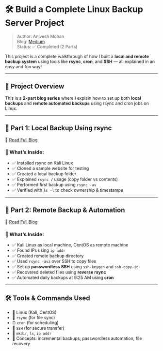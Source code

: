 # 🛠️ Build a Complete Linux Backup Server Project

> Author: Anivesh Mohan  
> Blog: [Medium](https://aniveshmohan.medium.com)  
> Status: ✅ Completed (2 Parts)

This project is a complete walkthrough of how I built a **local and remote backup system** using tools like **rsync**, **cron**, and **SSH** — all explained in an easy and fun way!

---

## 🚀 Project Overview

This is a **2-part blog series** where I explain how to set up both **local backups** and **remote automated backups** using rsync and cron jobs on Linux.

---

## 📘 Part 1: Local Backup Using rsync

🔗 [Read Full Blog](https://aniveshmohan.medium.com/%EF%B8%8F-build-a-complete-linux-backup-server-project-local-backup-part-1-15daef1ab7fa)

### 🔹 What’s Inside:
- ✅ Installed rsync on Kali Linux
- ✅ Cloned a sample website for testing
- ✅ Created a local backup folder
- ✅ Explained `rsync /` usage (copy folder vs contents)
- ✅ Performed first backup using `rsync -av`
- ✅ Verified with `ls -l` to check ownership & timestamps

---

## 📘 Part 2: Remote Backup & Automation

🔗 [Read Full Blog](https://aniveshmohan.medium.com/%EF%B8%8F-build-a-complete-linux-backup-server-project-remote-backup-automation-part-2-e9cf8af0b809)

### 🔹 What’s Inside:
- ✅ Kali Linux as local machine, CentOS as remote machine
- ✅ Found IPs using `ip addr`
- ✅ Created remote backup directory
- ✅ Used `rsync -avz` over SSH to copy files
- ✅ Set up **passwordless SSH** using `ssh-keygen` and `ssh-copy-id`
- ✅ Recovered deleted files using **reverse rsync**
- ✅ Automated daily backups at 9:25 AM using **cron**

---

## 🛠️ Tools & Commands Used

- 🐧 Linux (Kali, CentOS)
- 🔁 `rsync` (for file sync)
- ⏰ `cron` (for scheduling)
- 🔐 `SSH` (for secure transfer)
- 📁 `mkdir`, `ls`, `ip addr`
- 🧠 Concepts: incremental backups, passwordless automation, file recovery

